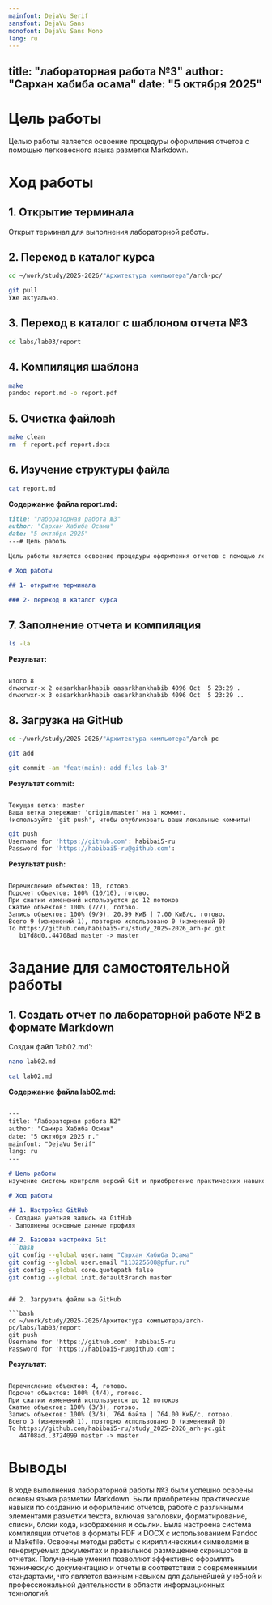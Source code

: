 ```yaml
---
mainfont: DejaVu Serif
sansfont: DejaVu Sans
monofont: DejaVu Sans Mono
lang: ru
---
```

title: "лабораторная работа №3"
author: "Сархан хабиба осама"
date: "5 октября 2025"
---

# Цель работы

Целью работы является освоение процедуры оформления отчетов с помощью легковесного языка разметки Markdown.

# Ход работы

## 1. Открытие терминала

Открыт терминал для выполнения лабораторной работы.

## 2. Переход в каталог курса

```bash
cd ~/work/study/2025-2026/"Архитектура компьютера"/arch-pc/
```

```bash
git pull
Уже актуально.
```

## 3. Переход в каталог с шаблоном отчета №3

```bash
cd labs/lab03/report
```

## 4. Компиляция шаблона

```bash
make
pandoc report.md -o report.pdf
```
## 5. Очистка файловh

```bash
make clean
rm -f report.pdf report.docx
```
## 6. Изучение структуры файла

```bash
cat report.md
```
**Содержание файла report.md:**

```Markdown
title: "лабораторная работа №3"
author: "Сархан Хабиба Осама"
date: "5 октября 2025"
---# Цель работы

Цель работы является освоение процедуры оформления отчетов с помощью легковесного языка разметки Markdown.

# Ход работы

## 1- открытие терминала

### 2- переход в каталог курса
```
## 7. Заполнение отчета и компиляция

```bash
ls -la
```

**Результат:**
```

итого 8
drwxrwxr-x 2 oasarkhankhabib oasarkhankhabib 4096 Oct  5 23:29 .
drwxrwxr-x 3 oasarkhankhabib oasarkhankhabib 4096 Oct  5 23:29 ..
```
## 8. Загрузка на GitHub

```bash
cd ~/work/study/2025-2026/"Архитектура компьютера"/arch-pc
```

```bash
git add
```

```bash
git commit -am 'feat(main): add files lab-3'
```

**Результат commit:**
```

Текущая ветка: master
Ваша ветка опережает 'origin/master' на 1 коммит.
(используйте 'git push', чтобы опубликовать ваши локальные коммиты)
```

```bash
git push
Username for 'https://github.com': habibai5-ru
Password for 'https://habibai5-ru@github.com':
```
**Результат push:**
```

Перечисление объектов: 10, готово.
Подсчет объектов: 100% (10/10), готово.
При сжатии изменений используется до 12 потоков
Сжатие объектов: 100% (7/7), готово.
Запись объектов: 100% (9/9), 20.99 КиБ | 7.00 КиБ/с, готово.
Всего 9 (изменений 1), повторно использовано 0 (изменений 0)
To https://github.com/habibai5-ru/study_2025-2026_arh-pc.git
   b17d8d0..44708ad master -> master
```

# Задание для самостоятельной работы

## 1. Создать отчет по лабораторной работе №2 в формате Markdown

Создан файл 'lab02.md':

```bash
nano lab02.md
```

```bash
cat lab02.md
```
**Содержание файла lab02.md:**
```Markdown

---
title: "Лабораторная работа №2"
author: "Самира Хабиба Осман"
date: "5 октября 2025 г."
mainfont: "DejaVu Serif"
lang: ru
---

# Цель работы
изучение системы контроля версий Git и приобретение практических навыков работы с GitHub.

# Ход работы

## 1. Настройка GitHub
- Создана учетная запись на GitHub
- Заполнены основные данные профиля

## 2. Базовая настройка Git
```bash
git config --global user.name "Сархан Хабиба Осама"
git config --global user.email "113225508@pfur.ru"
git config --global core.quotepath false
git config --global init.defaultBranch master
```
```

## 2. Загрузить файлы на GitHub

```bash
cd ~/work/study/2025-2026/Архитектура компьютера/arch-pc/labs/lab03/report
git push
Username for 'https://github.com': habibai5-ru
Password for 'https://habibai5-ru@github.com':
```

**Результат:**
```

Перечисление объектов: 4, готово.
Подсчет объектов: 100% (4/4), готово.
При сжатии изменений используется до 12 потоков
Сжатие объектов: 100% (3/3), готово.
Запись объектов: 100% (3/3), 764 байта | 764.00 КиБ/с, готово.
Всего 3 (изменений 1), повторно использовано 0 (изменений 0)
To https://github.com/habibai5-ru/study_2025-2026_arh-pc.git
   44708ad..3724099 master -> master
```

# Выводы

В ходе выполнения лабораторной работы №3 были успешно освоены основы языка разметки Markdown. Были приобретены практические навыки по созданию и оформлению отчетов, работе с различными 
элементами разметки текста, включая заголовки, форматирование, списки, блоки кода, изображения и ссылки.
Была настроена система компиляции отчетов в форматы PDF и DOCX с использованием Pandoc и Makefile. 
Освоены методы работы с кириллическими символами в генерируемых документах и правильное размещение скриншотов в отчетах.
Полученные умения позволяют эффективно оформлять техническую документацию и отчеты в соответствии с современными стандартами, 
что является важным навыком для дальнейшей учебной и профессиональной деятельности в области информационных технологий.
